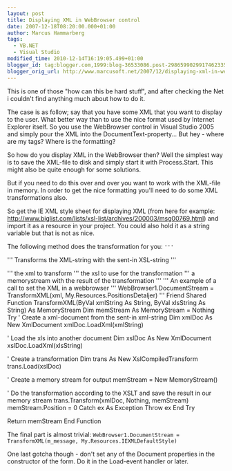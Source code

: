 ```yaml
---
layout: post
title: Displaying XML in WebBrowser control
date: 2007-12-18T08:20:00.000+01:00
author: Marcus Hammarberg
tags:
  - VB.NET
  - Visual Studio
modified_time: 2010-12-14T16:19:05.499+01:00
blogger_id: tag:blogger.com,1999:blog-36533086.post-2986599029917462335
blogger_orig_url: http://www.marcusoft.net/2007/12/displaying-xml-in-webbrowser-control.html
---
```


This is one of those "how can this be hard stuff", and after
checking the Net i couldn't find anything much about how to do it.

The case is as follow; say that you have some XML that you want to
display to the user. What better way than to use the nice format used by
Internet Explorer itself. So you use the WebBrowser control in Visual Studio
2005 and simply pour the XML into the DocumentText-property... But hey -
where are my tags? Where is the formatting?

So how do you display XML in the WebBrowser then? Well the simplest
way is to save the XML-file to disk and simply start it with
Process.Start. This might also be quite enough for some solutions.

But if you need to do this over and over you want to work with the
XML-file in memory. In order to get the nice formatting you'll need to
do some XML transformations also.

So get the IE XML style sheet for displaying XML (from
here for example:
<http://www.biglist.com/lists/xsl-list/archives/200003/msg00769.html>)
and import it as a resource in your project. You could also hold it as a
string variable but that is not as nice.

The following method does the transformation for you:
`''' `


''' Transforms the XML-string with the sent-in XSL-string
'''


''' the xml to transform
''' the xsl to use for the transformation
''' a memorystream with the result of the
transformation
'''
''' An example of a call to set the XML in a webbrowser
''' WebBrowser1.DocumentStream
= TransformXML(<span
id="SPELLING_ERROR_13" class="blsp-spelling-error">xml,
My.Resources.PositionsDetaljer)
'''
Friend Shared Function TransformXML(<span
id="SPELLING_ERROR_15" class="blsp-spelling-error">ByVal <span
id="SPELLING_ERROR_16" class="blsp-spelling-error">xmlString As
String, <span id="SPELLING_ERROR_17"
class="blsp-spelling-error">ByVal <span id="SPELLING_ERROR_18"
class="blsp-spelling-error">xlsString As String) As <span
id="SPELLING_ERROR_19" class="blsp-spelling-error">MemoryStream
Dim <span id="SPELLING_ERROR_20"
class="blsp-spelling-error">memStream As <span
id="SPELLING_ERROR_21" class="blsp-spelling-error">MemoryStream =
Nothing
Try
' Create a <span id="SPELLING_ERROR_22"
class="blsp-spelling-error">xml-document from the sent-in <span
id="SPELLING_ERROR_23" class="blsp-spelling-error">xml-string
Dim <span id="SPELLING_ERROR_24"
class="blsp-spelling-error">xmlDoc As New <span
id="SPELLING_ERROR_25" class="blsp-spelling-error">XmlDocument
<span id="SPELLING_ERROR_26"
class="blsp-spelling-error">xmlDoc.<span id="SPELLING_ERROR_27"
class="blsp-spelling-error">LoadXml(<span id="SPELLING_ERROR_28"
class="blsp-spelling-error">xmlString)

' Load the <span id="SPELLING_ERROR_29"
class="blsp-spelling-error">xls into another document
Dim <span id="SPELLING_ERROR_30"
class="blsp-spelling-error">xslDoc As New <span
id="SPELLING_ERROR_31" class="blsp-spelling-error">XmlDocument
<span id="SPELLING_ERROR_32"
class="blsp-spelling-error">xslDoc.<span id="SPELLING_ERROR_33"
class="blsp-spelling-error">LoadXml(<span id="SPELLING_ERROR_34"
class="blsp-spelling-error">xlsString)

' Create a transformation
Dim trans As New <span id="SPELLING_ERROR_35"
class="blsp-spelling-error">XslCompiledTransform
trans.Load(<span id="SPELLING_ERROR_36"
class="blsp-spelling-error">xslDoc)

' Create a memory stream for output
<span id="SPELLING_ERROR_37"
class="blsp-spelling-error">memStream = New <span
id="SPELLING_ERROR_38"
class="blsp-spelling-error">MemoryStream()

' Do the transformation according to the <span id="SPELLING_ERROR_39"
class="blsp-spelling-error">XSLT and save the result in our
memory stream
trans.Transform(<span id="SPELLING_ERROR_40"
class="blsp-spelling-error">xmlDoc, Nothing, <span
id="SPELLING_ERROR_41" class="blsp-spelling-error">memStream)
<span id="SPELLING_ERROR_42"
class="blsp-spelling-error">memStream.Position = 0
Catch ex As Exception
Throw ex
End Try

Return <span id="SPELLING_ERROR_43"
class="blsp-spelling-error">memStream
End Function


The final part is almost trivial:
`WebBrowser1.DocumentStream = TransformXML(m_message, My.Resources.IEXMLDefaultStyle)`

One last <span id="SPELLING_ERROR_47"
class="blsp-spelling-corrected">gotcha though - don't set any of
the Document properties in the constructor of the form. Do it in the
Load-event handler or later.
